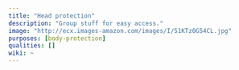 ```yaml
---
title: "Head protection"
description: "Group stuff for easy access."
image: "http://ecx.images-amazon.com/images/I/51KTz0G54CL.jpg"
purposes: [body-protection]
qualities: []
wiki: ~
---
```

